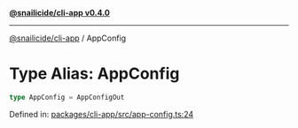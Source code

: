 [**@snailicide/cli-app v0.4.0**](../README.md)

---

[@snailicide/cli-app](../README.md) / AppConfig

# Type Alias: AppConfig

```ts
type AppConfig = AppConfigOut
```

Defined in:
[packages/cli-app/src/app-config.ts:24](https://github.com/gbtunney/snailicide-monorepo/blob/master/packages/cli-app/src/app-config.ts#L24)
